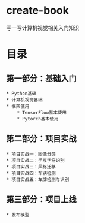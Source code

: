 # create-book
写一写计算机视觉相关入门知识

# 目录
## 第一部分：基础入门
    * Python基础
    * 计算机视觉基础
    * 框架使用
        * TensorFlow基本使用
        * Pytorch基本使用
## 第二部分：项目实战
    * 项目实战一：图像分类
    * 项目实战二：手写字符识别
    * 项目实战三：风格迁移
    * 项目实战四：车辆检测
    * 项目实战五：车牌检测与识别
## 第三部分：项目上线
    * 发布模型